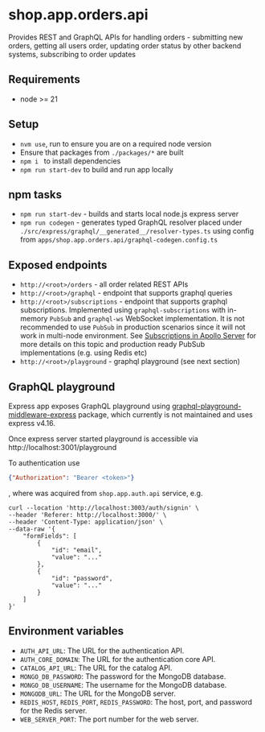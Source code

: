 # shop.app.orders.api
Provides REST and GraphQL APIs for handling orders - submitting new orders, getting all users order, updating order status by other backend systems, subscribing to order updates

## Requirements
* node >= 21
  

## Setup
* `nvm use`, run to ensure you are on a required node version
* Ensure that packages from `./packages/*` are built
* `npm i `  to install dependencies
* `npm run start-dev` to build and run app locally


## npm tasks
* `npm run start-dev` - builds and starts local node.js express server
* `npm run codegen` - generates typed GraphQL resolver placed under `./src/express/graphql/__generated__/resolver-types.ts` using config from `apps/shop.app.orders.api/graphql-codegen.config.ts`

## Exposed endpoints
* `http://<root>/orders` - all order related REST APIs
* `http://<root>/graphql` - endpoint that supports graphql queries
* `http://<root>/subscriptions` - endpoint that supports graphql subscriptions. Implemented using `graphql-subscriptions` with in-memory `PubSub` and `graphql-ws` WebSocket implementation. It is not recommended to use `PubSub` in production scenarios since it will not work in multi-node environment. See [Subscriptions in Apollo Server](https://www.apollographql.com/docs/apollo-server/data/subscriptions/) for more details on this topic and production ready  PubSub implementations (e.g. using Redis etc)
* `http://<root>/playground` - graphql playground (see next section)

## GraphQL playground
Express app exposes GraphQL playground using [graphql-playground-middleware-express](https://www.npmjs.com/package/graphql-playground-middleware-express) package, which currently is not maintained and uses express v4.16. 

Once express server started playground is accessible via http://localhost:3001/playground 

To authentication use 
```json
{"Authorization": "Bearer <token>"}
```
, where <token> was acquired from `shop.app.auth.api` service, e.g.

```shell
curl --location 'http://localhost:3003/auth/signin' \
--header 'Referer: http://localhost:3000/' \
--header 'Content-Type: application/json' \
--data-raw '{
    "formFields": [
        {
            "id": "email",
            "value": "..."
        },
        {
            "id": "password",
            "value": "..."
        }
    ]
}'
```

## Environment variables
 
 * `AUTH_API_URL`: The URL for the authentication API.
 * `AUTH_CORE_DOMAIN`: The URL for the authentication core API.
 * `CATALOG_API_URL`: The URL for the catalog API.
 * `MONGO_DB_PASSWORD`: The password for the MongoDB database.
 * `MONGO_DB_USERNAME`: The username for the MongoDB database.
 * `MONGODB_URL`: The URL for the MongoDB server.
 * `REDIS_HOST`, `REDIS_PORT`, `REDIS_PASSWORD`: The host, port, and password for the Redis server.
 * `WEB_SERVER_PORT`: The port number for the web server.
